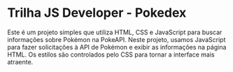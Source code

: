 # Trilha JS Developer - Pokedex
Este é um projeto simples que utiliza HTML, CSS e JavaScript para buscar informações sobre Pokémon na PokeAPI.
Neste projeto, usamos JavaScript para fazer solicitações à API de Pokémon e exibir as informações na página HTML. Os estilos são controlados pelo CSS para tornar a interface mais atraente.
